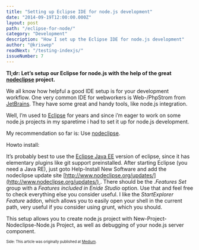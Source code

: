 ```yaml
---
title: "Setting up Eclipse IDE for node.js development"
date: "2014-09-19T12:00:00.000Z"
layout: post
path: "/eclipse-for-node/"
category: "Development"
description: "How I set up the Eclipse IDE for node.js development"
author: "@kriswep"
readNext: "/testing-indexjs/"
issueNumber: 7
---
```


**Tl;dr: Let’s setup our Eclipse for node.js with the help of the great [nodeclipse](http://www.nodeclipse.org/) project.**

We all know how helpful a good IDE setup is for your development workflow. One very common IDE for webworkers is Web-/PhpStrom from [JetBrains](http://www.jetbrains.com/). They have some great and handy tools, like node.js integration.

Well, I’m used to [Eclipse](https://www.eclipse.org/home/index.php) for years and since i’m eager to work on some node.js projects in my sparetime i had to set it up for node.js development.

My recommendation so far is: Use [nodeclipse](http://www.nodeclipse.org/).

Howto install:

It’s probably best to use the [Eclipse Java EE](https://www.eclipse.org/downloads/packages/eclipse-ide-java-ee-developers/lunar) version of eclipse, since it has elementary plugins like git support preinstalled. After starting Eclipse (you need a Java RE), just goto Help-Install New Software and add the nodeclipse update site [http://www.nodeclipse.org/updates/](http://www.nodeclipse.org/updates/) . There should be the ._Features Set_ group with a _Features included in Enide Studio_ option. Use that and feel free to check everything else you consider useful. I like the _StartExplorer Feature_ addon, which allows you to easily open your shell in the current path, very useful if you consider using grunt, which you should.

This setup allows you to create node.js project with New-Project-Nodeclipse-Node.js Project, as well as debugging of your node.js server component.

<sub><sup>Side: This article was originally published at [Medium](https://medium.com/@kriswep/setting-up-eclipse-ide-for-node-js-development-aa6cea19f94).</sup></sub>